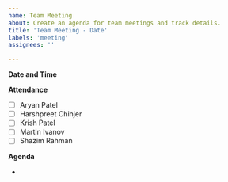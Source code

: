 ```yaml
---
name: Team Meeting
about: Create an agenda for team meetings and track details.
title: 'Team Meeting - Date'
labels: 'meeting'
assignees: ''

---
```


**Date and Time**

**Attendance**

- [ ] Aryan Patel
- [ ] Harshpreet Chinjer
- [ ] Krish Patel
- [ ] Martin Ivanov
- [ ] Shazim Rahman

**Agenda**

- 